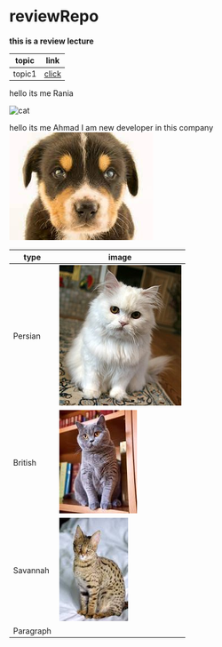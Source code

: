 # reviewRepo

**this is a review lecture**

| topic | link |
| ----------- | ----------- |
| topic1 | [click](./courses/topic1.md) |

hello its me Rania

![cat](https://tse1.mm.bing.net/th?id=OIP.trlLiY78hrUHiK45yGdfIgHaE5&pid=Api&P=0&w=246&h=163)



hello its me Ahmad I am new developer in this company 
![my image](./dog.jfif)



| type | image |
| ----------- | ----------- |
| Persian | ![](./presian.jpg) |
| British | ![](./british.jfif) |
| Savannah | ![](./savannah.jfif)|
| Paragraph |![]()|